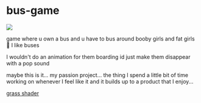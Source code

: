 # bus-game

![](https://live.staticflickr.com/1355/1412007236_a6b16cc666_b.jpg)

game where u own a bus
and
u have to bus around booby girls
and
fat girls
🤔
I like buses

I wouldn't do an animation for them boarding id just make them disappear with a pop sound

maybe this is it... my passion project... the thing I spend a little bit of time working on whenever I feel like it and it builds up to a product that I enjoy...

[grass shader](https://www.instagram.com/reel/DNv2EjjWAHC/)
